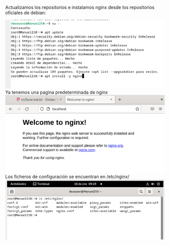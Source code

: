 Actualizamos los repositorios e instalamos nginx desde los repositorios oficiales de debian:

![img1](/img/nginx1.png)
Ya tenemos una pagina predeterminada de nginx
![img2](/img/nginx2.png)
Los ficheros de configuración se encuentran en /etc/nginx/
![img3](/img/nginx3.png)
